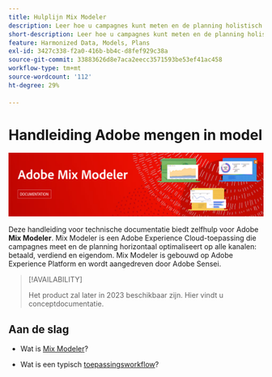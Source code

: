 ```yaml
---
title: Hulplijn Mix Modeler
description: Leer hoe u campagnes kunt meten en de planning holistisch kunt optimaliseren voor alle kanalen met Mix Modeler.
short-description: Leer hoe u campagnes kunt meten en de planning holistisch kunt optimaliseren voor alle kanalen met Mix Modeler.
feature: Harmonized Data, Models, Plans
exl-id: 3427c338-f2a0-416b-bb4c-d8fef929c38a
source-git-commit: 33883626d8e7aca2eecc3571593be53ef41ac458
workflow-type: tm+mt
source-wordcount: '112'
ht-degree: 29%

---
```


# Handleiding Adobe mengen in model

![Banner](assets/mix-modeler-banner.png)

Deze handleiding voor technische documentatie biedt zelfhulp voor Adobe **Mix Modeler**. Mix Modeler is een Adobe Experience Cloud-toepassing die campagnes meet en de planning horizontaal optimaliseert op alle kanalen: betaald, verdiend en eigendom. Mix Modeler is gebouwd op Adobe Experience Platform en wordt aangedreven door Adobe Sensei.

>[!AVAILABILITY]
>
>Het product zal later in 2023 beschikbaar zijn. Hier vindt u conceptdocumentatie.

## Aan de slag

* Wat is [Mix Modeler](get-started/about.md)?

* Wat is een typisch [toepassingsworkflow](get-started/workflow.md)?
